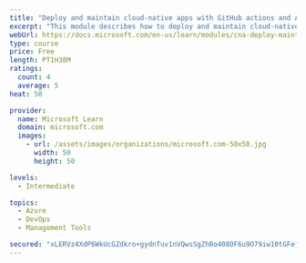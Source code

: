 ```yaml
---
title: "Deploy and maintain cloud-native apps with GitHub actions and Azure Pipelines"
excerpt: "This module describes how to deploy and maintain cloud-native apps."
webUrl: https://docs.microsoft.com/en-us/learn/modules/cna-deploy-maintain/
type: course
price: Free
length: PT1H38M
ratings:
  count: 4
  average: 5
heat: 50

provider:
  name: Microsoft Learn
  domain: microsoft.com
  images:
    - url: /assets/images/organizations/microsoft.com-50x50.jpg
      width: 50
      height: 50

levels:
  - Intermediate

topics:
  - Azure
  - DevOps
  - Management Tools

secured: "xLERVz4XdP6WkUcGZdkro+gydnTuv1nVQwsSgZhBo408OF6u9O79iw10tGFej/YRbgnLYnpw4g0UxhmQ5QfIjKXCZ4bXfwRy5p2wio6x9dN+HM+NEfBOOXZnwe2Kfvi8QSceg8KSrcFB2wOMzlGftNzHzpsHBJvBp2Is0B0xFgMM2VKvfppcl4XzNTg7UlKX9XjNZOvL8acZm1lMU3PP9FFbfjVoV8oTF08QGVaHC/CXDgxlPdE2l9zgnxhUvo5XsQDuvubIrN7a6vrWykc9q05CobN3wjKPEn2g8K0Ljg3cYr/H9c32CAKYMnGuk3qEJVwNuVEHG8zRzKKIcWqzhL6aRWb//78mxfCVTlDKu/ztKbTwr+EKeaW3duwSImqGFmKI1rLBt1V97XmZdswY5qRuDD4DRb5f0rkvJWakM/U=;tapF3g34WoGTOXVYkvLM4g=="
---
```


